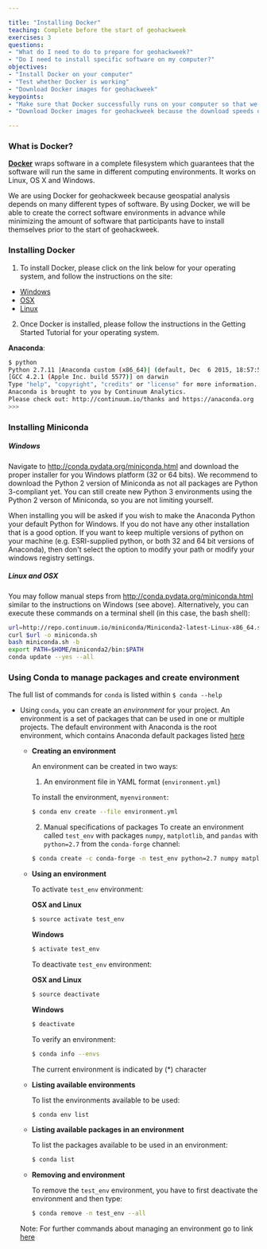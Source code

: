 ```yaml
---

title: "Installing Docker"
teaching: Complete before the start of geohackweek
exercises: 3
questions:
- "What do I need to do to prepare for geohackweek?"
- "Do I need to install specific software on my computer?"
objectives:
- "Install Docker on your computer"
- "Test whether Docker is working"
- "Download Docker images for geohackweek"
keypoints:
- "Make sure that Docker successfully runs on your computer so that we can trouble-shoot issues before the start of geohackweek."
- "Download Docker images for geohackweek because the download speeds over wireless are slow especially when 40+ people are trying to download simultaneously."

---
```


### What is Docker?
 [**Docker**](https://www.docker.com/) wraps software in a complete filesystem which guarantees that the software will run the same in different computing environments.  It works on Linux, OS X and Windows.

 We are using Docker for geohackweek because geospatial analysis depends on many different types of software.  By using Docker, we will be able to create the correct software environments in advance while minimizing the amount of software that participants have to install themselves prior to the start of geohackweek.

### Installing Docker

1. To install Docker, please click on the link below for your operating system, and follow the instructions on the site:
  - [Windows](https://www.docker.com/products/docker#/windows)
  - [OSX](https://www.docker.com/products/docker#/mac)
  - [Linux](https://www.docker.com/products/docker#/linux)
2. Once Docker is installed, please follow the instructions in the Getting Started Tutorial for your operating system.  

**Anaconda**:

```bash
$ python
Python 2.7.11 |Anaconda custom (x86_64)| (default, Dec  6 2015, 18:57:58)
[GCC 4.2.1 (Apple Inc. build 5577)] on darwin
Type "help", "copyright", "credits" or "license" for more information.
Anaconda is brought to you by Continuum Analytics.
Please check out: http://continuum.io/thanks and https://anaconda.org
>>>
```

### Installing Miniconda

##### Windows
Navigate to http://conda.pydata.org/miniconda.html and download the proper installer for you Windows platform (32 or 64 bits).
We recommend to download the Python 2 version of Miniconda as not all packages are Python 3-compliant yet.  You can still create new Python 3 environments using the Python 2 verson of Miniconda, so you are not limiting yourself.

When installing you will be asked if you wish to make the Anaconda Python your default Python for Windows.
If you do not have any other installation that is a good option.  If you want to keep multiple versions of python on your machine (e.g. ESRI-supplied python, or both 32 and 64 bit versions of Anaconda), then don't select the option to modify your path or modify your windows registry settings.

##### Linux and OSX
You may follow manual steps from http://conda.pydata.org/miniconda.html similar to the instructions on Windows (see above). Alternatively, you can execute these commands on a terminal shell (in this case, the bash shell):

```bash
url=http://repo.continuum.io/miniconda/Miniconda2-latest-Linux-x86_64.sh
curl $url -o miniconda.sh
bash miniconda.sh -b
export PATH=$HOME/miniconda2/bin:$PATH
conda update --yes --all
```

### Using Conda to manage packages and create environment
The full list of commands for `conda` is listed within `$ conda --help`

- Using `conda`, you can create an *environment* for your project. An environment is a set of packages that can be used in one or multiple projects. The default environment with Anaconda is the root environment, which contains Anaconda default packages listed [here](https://docs.continuum.io/anaconda/pkg-docs)

  - **Creating an environment**

    An environment can be created in two ways:

    1. An environment file in YAML format (`environment.yml`)

      To install the environment, `myenvironment`:

      ``` bash
      $ conda env create --file environment.yml
      ```

    2. Manual specifications of packages
      To create an environment called `test_env` with packages `numpy`, `matplotlib`, and `pandas` with `python=2.7` from the `conda-forge` channel:

      ``` bash
      $ conda create -c conda-forge -n test_env python=2.7 numpy matplotlib pandas
      ```

  - **Using an environment**

    To activate `test_env` environment:

    **OSX and Linux**

    ``` bash
    $ source activate test_env
    ```

    **Windows**

    ``` bash
    $ activate test_env
    ```

    To deactivate `test_env` environment:

    **OSX and Linux**

    ``` bash
    $ source deactivate
    ```
    **Windows**

    ``` bash
    $ deactivate
    ```

    To verify an environment:

    ``` bash
    $ conda info --envs
    ```

    The current environment is indicated by (\*) character

  - **Listing available environments**

    To list the environments available to be used:

    ``` bash
    $ conda env list
    ```

  - **Listing available packages in an environment**

    To list the packages available to be used in an environment:

    ``` bash
    $ conda list
    ```

  - **Removing and environment**

    To remove the `test_env` environment, you have to first deactivate the environment and then type:

    ``` bash
    $ conda remove -n test_env --all
    ```

  Note: For further commands about managing an environment go to link [here](http://conda.pydata.org/docs/using/envs.html)
